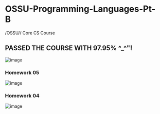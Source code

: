# OSSU-Programming-Languages-Pt-B
/OSSU// Core CS Course

## PASSED THE COURSE WITH 97.95% ^_^"!
![image](https://github.com/user-attachments/assets/f4a92482-1714-4dce-9d8c-bb7920b472f3)

### Homework 05
![image](https://github.com/user-attachments/assets/e660afc3-4058-4959-9dd1-159dd1d64df9)

### Homework 04
![image](https://github.com/user-attachments/assets/65bfe66c-5395-40b5-8fa3-58e5d0226635)
